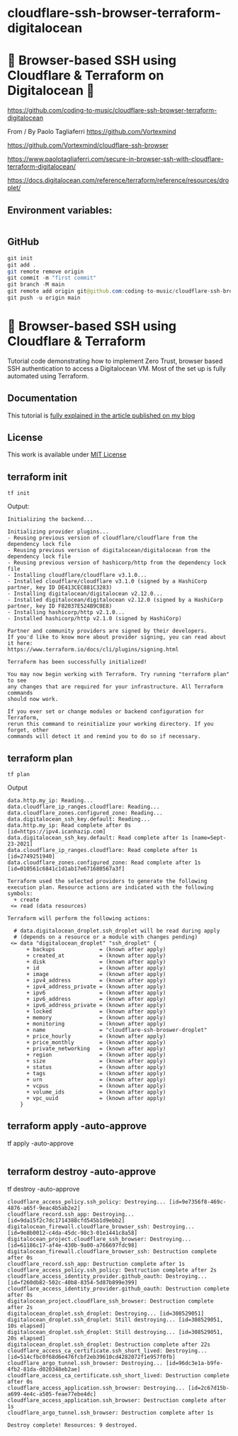 # cloudflare-ssh-browser-terraform-digitalocean

# 🚀 Browser-based SSH using Cloudflare & Terraform on Digitalocean 🚀

https://github.com/coding-to-music/cloudflare-ssh-browser-terraform-digitalocean

From / By Paolo Tagliaferri https://github.com/Vortexmind

https://github.com/Vortexmind/cloudflare-ssh-browser

https://www.paolotagliaferri.com/secure-in-browser-ssh-with-cloudflare-terraform-digitalocean/

https://docs.digitalocean.com/reference/terraform/reference/resources/droplet/

## Environment variables:

```java

```

## GitHub

```java
git init
git add .
git remote remove origin
git commit -m "first commit"
git branch -M main
git remote add origin git@github.com:coding-to-music/cloudflare-ssh-browser-terraform-digitalocean.git
git push -u origin main
```

# 👷 Browser-based SSH using Cloudflare & Terraform

Tutorial code demonstrating how to implement Zero Trust, browser based SSH authentication to access a Digitalocean VM.
Most of the set up is fully automated using Terraform.

## Documentation

This tutorial is [fully explained in the article published on my blog](https://www.paolotagliaferri.com/secure-in-browser-ssh-with-cloudflare-terraform-digitalocean/)

## License

This work is available under [MIT License](https://github.com/Vortexmind/cloudflare-ssh-browser/blob/main/LICENSE)

## terraform init

```
tf init
```

Output:

```
Initializing the backend...

Initializing provider plugins...
- Reusing previous version of cloudflare/cloudflare from the dependency lock file
- Reusing previous version of digitalocean/digitalocean from the dependency lock file
- Reusing previous version of hashicorp/http from the dependency lock file
- Installing cloudflare/cloudflare v3.1.0...
- Installed cloudflare/cloudflare v3.1.0 (signed by a HashiCorp partner, key ID DE413CEC881C3283)
- Installing digitalocean/digitalocean v2.12.0...
- Installed digitalocean/digitalocean v2.12.0 (signed by a HashiCorp partner, key ID F82037E524B9C0E8)
- Installing hashicorp/http v2.1.0...
- Installed hashicorp/http v2.1.0 (signed by HashiCorp)

Partner and community providers are signed by their developers.
If you'd like to know more about provider signing, you can read about it here:
https://www.terraform.io/docs/cli/plugins/signing.html

Terraform has been successfully initialized!

You may now begin working with Terraform. Try running "terraform plan" to see
any changes that are required for your infrastructure. All Terraform commands
should now work.

If you ever set or change modules or backend configuration for Terraform,
rerun this command to reinitialize your working directory. If you forget, other
commands will detect it and remind you to do so if necessary.
```

## terraform plan

```
tf plan
```

Output

```
data.http.my_ip: Reading...
data.cloudflare_ip_ranges.cloudflare: Reading...
data.cloudflare_zones.configured_zone: Reading...
data.digitalocean_ssh_key.default: Reading...
data.http.my_ip: Read complete after 0s [id=https://ipv4.icanhazip.com]
data.digitalocean_ssh_key.default: Read complete after 1s [name=Sept-23-2021]
data.cloudflare_ip_ranges.cloudflare: Read complete after 1s [id=2749251940]
data.cloudflare_zones.configured_zone: Read complete after 1s [id=010561c6841c1d1ab17e671680567a3f]

Terraform used the selected providers to generate the following execution plan. Resource actions are indicated with the following symbols:
  + create
 <= read (data resources)

Terraform will perform the following actions:

  # data.digitalocean_droplet.ssh_droplet will be read during apply
  # (depends on a resource or a module with changes pending)
 <= data "digitalocean_droplet" "ssh_droplet" {
      + backups              = (known after apply)
      + created_at           = (known after apply)
      + disk                 = (known after apply)
      + id                   = (known after apply)
      + image                = (known after apply)
      + ipv4_address         = (known after apply)
      + ipv4_address_private = (known after apply)
      + ipv6                 = (known after apply)
      + ipv6_address         = (known after apply)
      + ipv6_address_private = (known after apply)
      + locked               = (known after apply)
      + memory               = (known after apply)
      + monitoring           = (known after apply)
      + name                 = "cloudflare-ssh-broswer-droplet"
      + price_hourly         = (known after apply)
      + price_monthly        = (known after apply)
      + private_networking   = (known after apply)
      + region               = (known after apply)
      + size                 = (known after apply)
      + status               = (known after apply)
      + tags                 = (known after apply)
      + urn                  = (known after apply)
      + vcpus                = (known after apply)
      + volume_ids           = (known after apply)
      + vpc_uuid             = (known after apply)
    }
```

## terraform apply -auto-approve

tf apply -auto-approve

```

```

## terraform destroy -auto-approve

tf destroy -auto-approve

```
cloudflare_access_policy.ssh_policy: Destroying... [id=9e7356f8-469c-4876-a65f-9eac4b5ab2e2]
cloudflare_record.ssh_app: Destroying... [id=9da15f2c7dc1714388cfd545b1d9ebb2]
digitalocean_firewall.cloudflare_browser_ssh: Destroying... [id=9e8b0012-c4da-45dc-98c3-01e1441c8a58]
digitalocean_project.cloudflare_ssh_browser: Destroying... [id=61186c17-af4e-430b-9a00-a766697fdc98]
digitalocean_firewall.cloudflare_browser_ssh: Destruction complete after 0s
cloudflare_record.ssh_app: Destruction complete after 1s
cloudflare_access_policy.ssh_policy: Destruction complete after 2s
cloudflare_access_identity_provider.github_oauth: Destroying... [id=f260db82-502c-40b8-8354-5d87b899e399]
cloudflare_access_identity_provider.github_oauth: Destruction complete after 0s
digitalocean_project.cloudflare_ssh_browser: Destruction complete after 2s
digitalocean_droplet.ssh_droplet: Destroying... [id=308529051]
digitalocean_droplet.ssh_droplet: Still destroying... [id=308529051, 10s elapsed]
digitalocean_droplet.ssh_droplet: Still destroying... [id=308529051, 20s elapsed]
digitalocean_droplet.ssh_droplet: Destruction complete after 22s
cloudflare_access_ca_certificate.ssh_short_lived: Destroying... [id=514cfbc0f68d6e476fcbf2eb39610cd4282072f1e957f0fb]
cloudflare_argo_tunnel.ssh_browser: Destroying... [id=96dc3e1a-b9fe-4fb2-81da-d020348eb2ae]
cloudflare_access_ca_certificate.ssh_short_lived: Destruction complete after 0s
cloudflare_access_application.ssh_browser: Destroying... [id=2c67d15b-a699-4e4c-a505-feae77ebe4dc]
cloudflare_access_application.ssh_browser: Destruction complete after 1s
cloudflare_argo_tunnel.ssh_browser: Destruction complete after 1s

Destroy complete! Resources: 9 destroyed.
```
